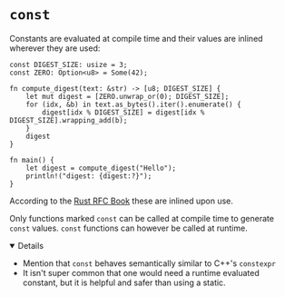 # `const`

Constants are evaluated at compile time and their values are inlined wherever
they are used:

<!-- mdbook-xgettext: skip -->

```rust,editable
const DIGEST_SIZE: usize = 3;
const ZERO: Option<u8> = Some(42);

fn compute_digest(text: &str) -> [u8; DIGEST_SIZE] {
    let mut digest = [ZERO.unwrap_or(0); DIGEST_SIZE];
    for (idx, &b) in text.as_bytes().iter().enumerate() {
        digest[idx % DIGEST_SIZE] = digest[idx % DIGEST_SIZE].wrapping_add(b);
    }
    digest
}

fn main() {
    let digest = compute_digest("Hello");
    println!("digest: {digest:?}");
}
```

According to the [Rust RFC Book][1] these are inlined upon use.

Only functions marked `const` can be called at compile time to generate `const`
values. `const` functions can however be called at runtime.

<details open="true">

- Mention that `const` behaves semantically similar to C++'s `constexpr`
- It isn't super common that one would need a runtime evaluated constant, but it
  is helpful and safer than using a static.

</details>

[1]: https://rust-lang.github.io/rfcs/0246-const-vs-static.html

